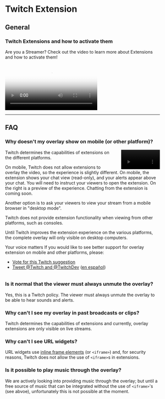 # Twitch Extension

## General

### Twitch Extensions and how to activate them

Are you a Streamer? Check out the video to learn more about Extensions and how
to activate them!

<video controls="true" poster="https://www.twitch.tv/p/assets/videos/poster/extensions.png">
  <source src="https://www.twitch.tv/p/assets/videos/extensions.mp4" type="video/mp4">
</video>

---

## FAQ

### Why doesn't my overlay show on mobile (or other platform)?

<video controls="true" src="https://video.twimg.com/ext_tw_video/1238600612893331457/pu/vid/640x1280/ogn7wA-K-3pHbScL.mp4" muted="true" autoplay="true" loop="true" style="width:25%; float:right; padding-left:1rem;"></video>

Twitch determines the capabilities of extensions on the different platforms.

On mobile, Twitch does not allow extensions to overlay the video, so the
experience is slightly different. On mobile, the extension shows your chat view
(read-only), and your alerts appear above your chat. You will need to instruct
your viewers to open the extension. On the right is a preview of the experience.
Chatting from the extension is coming soon.

Another option is to ask your viewers to view your stream from a mobile browser
in "desktop mode".

Twitch does not provide extension functionality when viewing from other
platforms, such as consoles.

Until Twitch improves the extension experience on the various platforms, the
complete overlay will only visible on desktop computers.

Your voice matters If you would like to see better support for overlay extension
on mobile and other platforms, please:

- [Vote for this Twitch suggestion](https://twitch.uservoice.com/forums/904711-extensions/suggestions/40301335-allow-overlay-extensions-to-overlay-the-video-on-m)
- [Tweet @Twitch and @TwitchDev](https://twitter.com/intent/tweet?text=Please%20allow%20overlay%20extensions%20to%20overlay%20the%20video%20on%20mobile%20%40Twitch%20%40TwitchDev%20%40OverlayExpert)
  ([en español](https://twitter.com/intent/tweet?text=Por%20favor%2C%20permitan%20Extensiones%20de%20Overlays%20como%20%40OverlayExpert%20sobreponese%20al%20video%20reproductor%20en%20dispositivos%20m%C3%B3viles%20%40Twitch%20%40TwitchDev%20%40TwitchES))

<div style="clear:both"></div>

### Is it normal that the viewer must always unmute the overlay?

Yes, this is a Twitch policy. The viewer must always unmute the overlay to be
able to hear sounds and alerts.

### Why can't I see my overlay in past broadcasts or clips?

Twitch determines the capabilities of extensions and currently, overlay
extensions are only visible on live streams.

### Why can't I see URL widgets?

URL widgets use
[inline frame elements](https://developer.mozilla.org/en-US/docs/Web/HTML/Element/iframe)
(or `<iframe>`) and, for security reasons, Twitch does not allow the use of
`<iframe>`s in extensions.

### Is it possible to play music through the overlay?

We are actively looking into providing music through the overlay; but until a
free source of music that can be integrated without the use of `<iframe>`'s (see
abvoe), unfortunately this is not possible at the moment.
